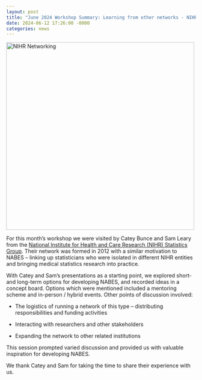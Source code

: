 ```yaml
---
layout: post
title: "June 2024 Workshop Summary: Learning from other networks - NIHR Statistics Group"
date: 2024-06-12 17:26:00 -0000
categories: news
---
```

  

<img src="/img/JuneBlogPicture.jpg" alt="NIHR Networking" width=500px> 


For this month’s workshop we were visited by Catey Bunce and Sam Leary from the [National Institute for Health and Care Research (NIHR) Statistics Group](https://statistics-group.nihr.ac.uk/). Their network was formed in 2012 with a similar motivation to NABES – linking up statisticians who were isolated in different NIHR entities and bringing medical statistics research into practice.  


With Catey and Sam’s presentations as a starting point, we explored short- and long-term options for developing NABES, and recorded ideas in a concept board. Options which were mentioned included a mentoring scheme and in-person / hybrid events. Other points of discussion involved: 

* The logistics of running a network of this type – distributing responsibilities and funding activities 

* Interacting with researchers and other stakeholders  

* Expanding the network to other related institutions  

This session prompted varied discussion and provided us with valuable inspiration for developing NABES.  

We thank Catey and Sam for taking the time to share their experience with us.

